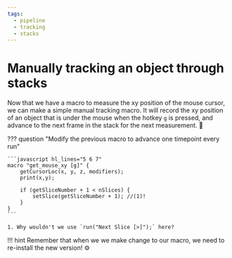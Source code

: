 ```yaml
---
tags:
  - pipeline
  - tracking
  - stacks
---
```

# Manually tracking an object through stacks

Now that we have a macro to measure the xy position of the mouse cursor, we can
make a simple manual tracking macro. It will record the xy position of an object
that is under the mouse when the hotkey `g` is pressed, and advance to the next
frame in the stack for the next measurement. :muscle:

??? question "Modify the previous macro to advance one timepoint every run"

    ```javascript hl_lines="5 6 7"
    macro "get_mouse_xy [g]" {
        getCursorLoc(x, y, z, modifiers);
        print(x,y);

        if (getSliceNumber + 1 < nSlices) {
            setSlice(getSliceNumber + 1); //(1)!
        }
    }
    ```

    1. Why wouldn't we use `run("Next Slice [>]");` here?

!!! hint
    Remember that when we we make change to our macro, we need to re-install
    the new version! :gear:
